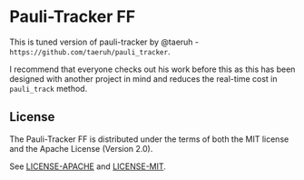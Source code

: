 # Pauli-Tracker FF

This is tuned version of pauli-tracker by
@taeruh - `https://github.com/taeruh/pauli_tracker`.

I recommend that everyone checks out his work before this
as this has been designed with another project in mind
and reduces the real-time cost in `pauli_track` method.

## License

The Pauli-Tracker FF is distributed under the terms of both the MIT license and the Apache License (Version 2.0).

See [LICENSE-APACHE](LICENSE-APACHE) and [LICENSE-MIT](LICENSE-MIT).
